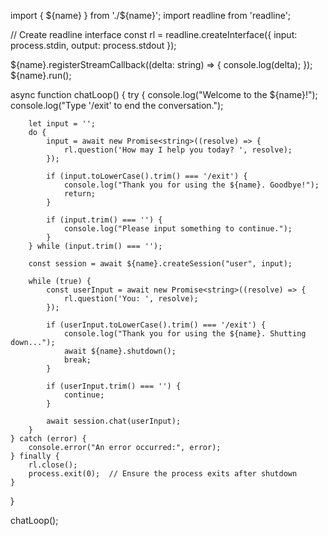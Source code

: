 import { ${name} } from './${name}';
import readline from 'readline';

// Create readline interface
const rl = readline.createInterface({
    input: process.stdin,
    output: process.stdout
});

${name}.registerStreamCallback((delta: string) => {
    console.log(delta);
});
${name}.run();

async function chatLoop() {
    try {
        console.log("Welcome to the ${name}!");
        console.log("Type '/exit' to end the conversation.");

        let input = '';
        do {
            input = await new Promise<string>((resolve) => {
                rl.question('How may I help you today? ', resolve);
            });

            if (input.toLowerCase().trim() === '/exit') {
                console.log("Thank you for using the ${name}. Goodbye!");
                return;
            }

            if (input.trim() === '') {
                console.log("Please input something to continue.");
            }
        } while (input.trim() === '');

        const session = await ${name}.createSession("user", input);

        while (true) {
            const userInput = await new Promise<string>((resolve) => {
                rl.question('You: ', resolve);
            });

            if (userInput.toLowerCase().trim() === '/exit') {
                console.log("Thank you for using the ${name}. Shutting down...");
                await ${name}.shutdown();
                break;
            }

            if (userInput.trim() === '') {
                continue;
            }

            await session.chat(userInput);
        }
    } catch (error) {
        console.error("An error occurred:", error);
    } finally {
        rl.close();
        process.exit(0);  // Ensure the process exits after shutdown
    }
}

chatLoop();
